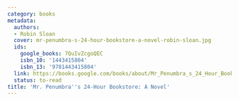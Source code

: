 ```yaml
---
category: books
metadata:
  authors:
  - Robin Sloan
  cover: mr-penumbra-s-24-hour-bookstore-a-novel-robin-sloan.jpg
  ids:
    google_books: 7QuIvZcgoQEC
    isbn_10: '1443415804'
    isbn_13: '9781443415804'
  link: https://books.google.com/books/about/Mr_Penumbra_s_24_Hour_Bookstore.html?hl=&id=7QuIvZcgoQEC
  status: to-read
title: 'Mr. Penumbra''s 24-Hour Bookstore: A Novel'
---
```

